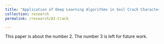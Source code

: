 ```yaml
---
title: "Application of Deep Learning Algorithms in Soil Crack Characterization"
collection: research
permalink: /research/AI-Crack

---
```

This paper is about the number 2. The number 3 is left for future work.

